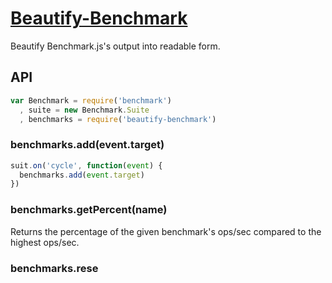# [Beautify-Benchmark](https://npmjs.org/package/beautify-benchmark)

Beautify Benchmark.js's output into readable form.

## API

```js
var Benchmark = require('benchmark')
  , suite = new Benchmark.Suite
  , benchmarks = require('beautify-benchmark')
```

### benchmarks.add(event.target)

```js
suit.on('cycle', function(event) {
  benchmarks.add(event.target)
})
```

### benchmarks.getPercent(name)
Returns the percentage of the given benchmark's ops/sec compared to the highest ops/sec.

### benchmarks.rese
